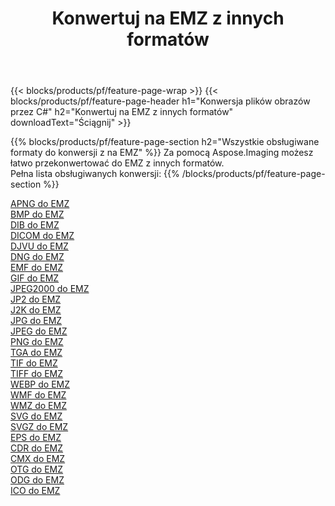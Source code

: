 ﻿---
title: Konwertuj na EMZ z innych formatów 
weight: 3920
url: /pl/net/conversion/to/emz 
lang: pl
langdirlevel: 2
locales: zh-hans,ja,it,ru,de,es,fr,nl,id,lt,pl,pt,vi,tr,ko,zh-hant,ar,hi,th,sv,cs,uk,he
description: Za pomocą Aspose.Imaging możesz łatwo przekonwertować do EMZ z innych formatów
---

{{< blocks/products/pf/feature-page-wrap >}}
{{< blocks/products/pf/feature-page-header h1="Konwersja plików obrazów przez C#" h2="Konwertuj na EMZ z innych formatów" downloadText="Ściągnij" >}}


{{% blocks/products/pf/feature-page-section  h2="Wszystkie obsługiwane formaty do konwersji z na EMZ" %}}
Za pomocą Aspose.Imaging możesz łatwo przekonwertować do EMZ z innych formatów.
<br/>
Pełna lista obsługiwanych konwersji:
{{% /blocks/products/pf/feature-page-section %}}
<div class="container-fluid productfamilypage bg-gray">
    <div class="convertypes bg-gray agp-content section">
        <div class="container">
		<div class="row other-converters">
		    <div class='col-md-2 other-converter remove-lp remove-rp'><a href="/imaging/pl/net/conversion/apng-to-emz" >APNG do EMZ</a></div>
<div class='col-md-2 other-converter remove-lp remove-rp'><a href="/imaging/pl/net/conversion/bmp-to-emz" >BMP do EMZ</a></div>
<div class='col-md-2 other-converter remove-lp remove-rp'><a href="/imaging/pl/net/conversion/dib-to-emz" >DIB do EMZ</a></div>
<div class='col-md-2 other-converter remove-lp remove-rp'><a href="/imaging/pl/net/conversion/dicom-to-emz" >DICOM do EMZ</a></div>
<div class='col-md-2 other-converter remove-lp remove-rp'><a href="/imaging/pl/net/conversion/djvu-to-emz" >DJVU do EMZ</a></div>
<div class='col-md-2 other-converter remove-lp remove-rp'><a href="/imaging/pl/net/conversion/dng-to-emz" >DNG do EMZ</a></div>
<div class='col-md-2 other-converter remove-lp remove-rp'><a href="/imaging/pl/net/conversion/emf-to-emz" >EMF do EMZ</a></div>
<div class='col-md-2 other-converter remove-lp remove-rp'><a href="/imaging/pl/net/conversion/gif-to-emz" >GIF do EMZ</a></div>
<div class='col-md-2 other-converter remove-lp remove-rp'><a href="/imaging/pl/net/conversion/jpeg2000-to-emz" >JPEG2000 do EMZ</a></div>
<div class='col-md-2 other-converter remove-lp remove-rp'><a href="/imaging/pl/net/conversion/jp2-to-emz" >JP2 do EMZ</a></div>
<div class='col-md-2 other-converter remove-lp remove-rp'><a href="/imaging/pl/net/conversion/j2k-to-emz" >J2K do EMZ</a></div>
<div class='col-md-2 other-converter remove-lp remove-rp'><a href="/imaging/pl/net/conversion/jpg-to-emz" >JPG do EMZ</a></div>
<div class='col-md-2 other-converter remove-lp remove-rp'><a href="/imaging/pl/net/conversion/jpeg-to-emz" >JPEG do EMZ</a></div>
<div class='col-md-2 other-converter remove-lp remove-rp'><a href="/imaging/pl/net/conversion/png-to-emz" >PNG do EMZ</a></div>
<div class='col-md-2 other-converter remove-lp remove-rp'><a href="/imaging/pl/net/conversion/tga-to-emz" >TGA do EMZ</a></div>
<div class='col-md-2 other-converter remove-lp remove-rp'><a href="/imaging/pl/net/conversion/tif-to-emz" >TIF do EMZ</a></div>
<div class='col-md-2 other-converter remove-lp remove-rp'><a href="/imaging/pl/net/conversion/tiff-to-emz" >TIFF do EMZ</a></div>
<div class='col-md-2 other-converter remove-lp remove-rp'><a href="/imaging/pl/net/conversion/webp-to-emz" >WEBP do EMZ</a></div>
<div class='col-md-2 other-converter remove-lp remove-rp'><a href="/imaging/pl/net/conversion/wmf-to-emz" >WMF do EMZ</a></div>
<div class='col-md-2 other-converter remove-lp remove-rp'><a href="/imaging/pl/net/conversion/wmz-to-emz" >WMZ do EMZ</a></div>
<div class='col-md-2 other-converter remove-lp remove-rp'><a href="/imaging/pl/net/conversion/svg-to-emz" >SVG do EMZ</a></div>
<div class='col-md-2 other-converter remove-lp remove-rp'><a href="/imaging/pl/net/conversion/svgz-to-emz" >SVGZ do EMZ</a></div>
<div class='col-md-2 other-converter remove-lp remove-rp'><a href="/imaging/pl/net/conversion/eps-to-emz" >EPS do EMZ</a></div>
<div class='col-md-2 other-converter remove-lp remove-rp'><a href="/imaging/pl/net/conversion/cdr-to-emz" >CDR do EMZ</a></div>
<div class='col-md-2 other-converter remove-lp remove-rp'><a href="/imaging/pl/net/conversion/cmx-to-emz" >CMX do EMZ</a></div>
<div class='col-md-2 other-converter remove-lp remove-rp'><a href="/imaging/pl/net/conversion/otg-to-emz" >OTG do EMZ</a></div>
<div class='col-md-2 other-converter remove-lp remove-rp'><a href="/imaging/pl/net/conversion/odg-to-emz" >ODG do EMZ</a></div>
<div class='col-md-2 other-converter remove-lp remove-rp'><a href="/imaging/pl/net/conversion/ico-to-emz" >ICO do EMZ</a></div>
                </div>
        </div>
    </div>
</div>
<br/>

